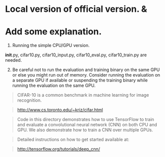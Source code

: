 # Local version of official version. & 

# Add some explanation.

1. Running the simple CPU/GPU version.

__init__.py, cifar10.py, cifar10_input.py, cifar10_eval.py, cifar10_train.py are needed.

2. Be careful not to run the evaluation and training binary on the same GPU or else you might run out of memory. Consider running the evaluation on a separate GPU if available or suspending the training binary while running the evaluation on the same GPU.

> CIFAR-10 is a common benchmark in machine learning for image recognition.

> http://www.cs.toronto.edu/~kriz/cifar.html

> Code in this directory demonstrates how to use TensorFlow to train and evaluate a convolutional neural network (CNN) on both CPU and GPU. We also demonstrate how to train a CNN over multiple GPUs.

> Detailed instructions on how to get started available at:

> http://tensorflow.org/tutorials/deep_cnn/

